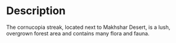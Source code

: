# Description
The cornucopia streak, located next to Makhshar Desert, is a lush, overgrown forest area and contains many flora and fauna. 